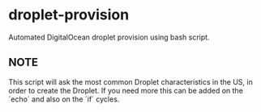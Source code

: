 # droplet-provision
Automated DigitalOcean droplet provision using bash script.

## NOTE ##

This script will ask the most common Droplet characteristics in the US, in order to create the Droplet. If you need more this can be added on the ´echo´ and also on the ´if´ cycles. 
